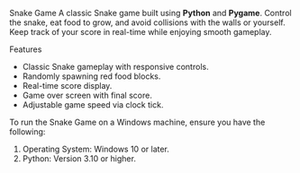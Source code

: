 Snake Game 
A classic Snake game built using **Python** and **Pygame**. Control the snake, eat food to grow, and avoid collisions with the walls or yourself. Keep track of your score in real-time while enjoying smooth gameplay.



 Features
- Classic Snake gameplay with responsive controls.
- Randomly spawning red food blocks.
- Real-time score display.
- Game over screen with final score.
- Adjustable game speed via clock tick.



To run the Snake Game on a Windows machine, ensure you have the following:

1. Operating System: Windows 10 or later.
2. Python: Version 3.10 or higher. 
